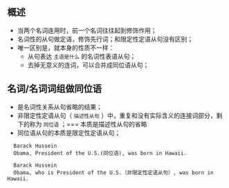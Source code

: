 ## 概述

* 当两个名词连用时，前一个名词往往起到修饰作用；
* 名词性的从句做定语，修饰先行词；和限定性定语从句没有区别；
* 唯一区别是，就本身的性质不一样：
    - 从句表达 `主语是什么` 的名词性表语从句；
    - 去掉无意义的连词，可以合并成同位语从句；

## 名词/名词词组做同位语

* 是名词性关系从句省略的结果；
* 非限定性定语从句（ `描述性从句` ）中，重复和没有实际含义的连接词部分，剩下的称为 `同位语` ；=== 本质是描述性从句的省略
* 同位语从句的本质是限定性定语从句；

``` 
  Barack Hussein
  Obama, President of the U.S.(同位语), was born in Hawaii.

  Barack Hussein
  Obama, who is President of the U.S.（非限定性定语从句）, was born in Hawaii.
```
